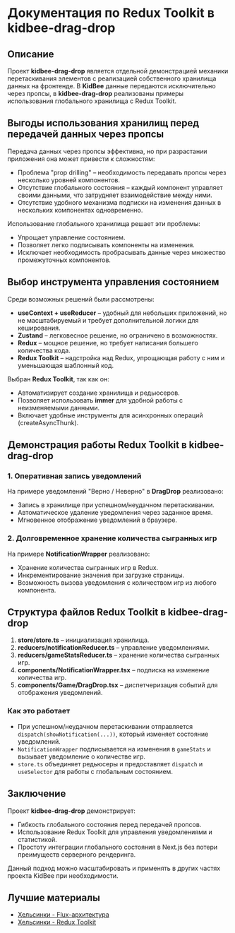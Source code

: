 # Документация по Redux Toolkit в kidbee-drag-drop

## Описание
Проект **kidbee-drag-drop** является отдельной демонстрацией механики перетаскивания элементов с реализацией собственного хранилища данных на фронтенде. В **KidBee** данные передаются исключительно через пропсы, в **kidbee-drag-drop** реализованы примеры использования глобального хранилища с Redux Toolkit.

## Выгоды использования хранилищ перед передачей данных через пропсы
Передача данных через пропсы эффективна, но при разрастании приложения она может привести к сложностям:
- Проблема "prop drilling" – необходимость передавать пропсы через несколько уровней компонентов.
- Отсутствие глобального состояния – каждый компонент управляет своими данными, что затрудняет взаимодействие между ними.
- Отсутствие удобного механизма подписки на изменения данных в нескольких компонентах одновременно.

Использование глобального хранилища решает эти проблемы:
- Упрощает управление состоянием.
- Позволяет легко подписывать компоненты на изменения.
- Исключает необходимость пробрасывать данные через множество промежуточных компонентов.

## Выбор инструмента управления состоянием
Среди возможных решений были рассмотрены:
- **useContext + useReducer** – удобный для небольших приложений, но не масштабируемый и требует дополнительной логики для кеширования.
- **Zustand** – легковесное решение, но ограничено в возможностях.
- **Redux** – мощное решение, но требует написания большего количества кода.
- **Redux Toolkit** – надстройка над Redux, упрощающая работу с ним и уменьшающая шаблонный код.

Выбран **Redux Toolkit**, так как он:
- Автоматизирует создание хранилища и редьюсеров.
- Позволяет использовать **immer** для удобной работы с неизменяемыми данными.
- Включает удобные инструменты для асинхронных операций (createAsyncThunk).

## Демонстрация работы Redux Toolkit в kidbee-drag-drop
### 1. Оперативная запись уведомлений
На примере уведомлений "Верно / Неверно" в **DragDrop** реализовано:
- Запись в хранилище при успешном/неудачном перетаскивании.
- Автоматическое удаление уведомления через заданное время.
- Мгновенное отображение уведомлений в браузере.

### 2. Долговременное хранение количества сыгранных игр
На примере **NotificationWrapper** реализовано:
- Хранение количества сыгранных игр в Redux.
- Инкрементирование значения при загрузке страницы.
- Возможность вызова уведомления с количеством игр из любого компонента.

## Структура файлов Redux Toolkit в kidbee-drag-drop
1. **store/store.ts** – инициализация хранилища.
2. **reducers/notificationReducer.ts** – управление уведомлениями.
3. **reducers/gameStatsReducer.ts** – хранение количества сыгранных игр.
4. **components/NotificationWrapper.tsx** – подписка на изменение количества игр.
5. **components/Game/DragDrop.tsx** – диспетчеризация событий для отображения уведомлений.

### Как это работает
- При успешном/неудачном перетаскивании отправляется `dispatch(showNotification(...))`, который изменяет состояние уведомлений.
- `NotificationWrapper` подписывается на изменения в `gameStats` и вызывает уведомление о количестве игр.
- `store.ts` объединяет редьюсеры и предоставляет `dispatch` и `useSelector` для работы с глобальным состоянием.

## Заключение
Проект **kidbee-drag-drop** демонстрирует:
- Гибкость глобального состояния перед передачей пропсов.
- Использование Redux Toolkit для управления уведомлениями и статистикой.
- Простоту интеграции глобального состояния в Next.js без потери преимуществ серверного рендеринга.

Данный подход можно масштабировать и применять в других частях проекта KidBee при необходимости.


## Лучшие материалы
- [Хельсинки - Flux-архитектура](https://fullstackopen.com/en/part6/flux_architecture_and_redux)
- [Хельсинки - Redux Toolkit](https://fullstackopen.com/en/part6/many_reducers#redux-toolkit)
